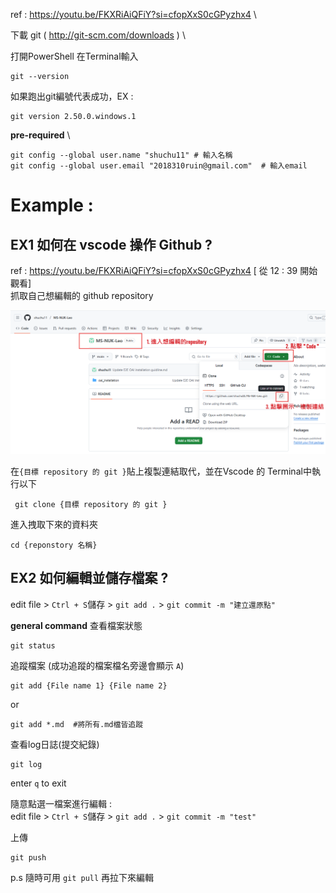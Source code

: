 ref : https://youtu.be/FKXRiAiQFiY?si=cfopXxS0cGPyzhx4 \

下載 git ( http://git-scm.com/downloads ) \

打開PowerShell 在Terminal輸入
```
git --version
```
如果跑出git編號代表成功，EX : 
```
git version 2.50.0.windows.1
```

**pre-required** \
```
git config --global user.name "shuchu11" # 輸入名稱
git config --global user.email "2018310ruin@gmail.com"  # 輸入email
```

# Example :
## EX1 如何在 vscode 操作 Github ?  
ref : https://youtu.be/FKXRiAiQFiY?si=cfopXxS0cGPyzhx4     [ 從 12 : 39 開始觀看]\
抓取自己想編輯的 github repository

![alt text](<螢幕擷取畫面 2025-06-25 122856.png>)

在`{目標 repository 的 git }`貼上複製連結取代，並在Vscode 的 Terminal中執行以下
```
 git clone {目標 repository 的 git } 
```
進入拽取下來的資料夾
```
cd {reponstory 名稱}
```
## EX2 如何編輯並儲存檔案 ?
edit file > `Ctrl + S`儲存 > `git add .` > `git commit -m "建立還原點"`


**general command**
查看檔案狀態
```
git status
```

追蹤檔案 (成功追蹤的檔案檔名旁邊會顯示 `A`) 
```
git add {File name 1} {File name 2}
```
or
```
git add *.md  #將所有.md檔皆追蹤
```
查看log日誌(提交紀錄)
```
git log
```
enter `q` to exit



隨意點選一檔案進行編輯 :\
edit file > `Ctrl + S`儲存 > `git add .` > `git commit -m "test"`

上傳
```
git push
```

p.s 隨時可用 `git pull` 再拉下來編輯
